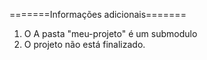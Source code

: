 =======Informações adicionais=======
1. O A pasta "meu-projeto" é um submodulo
2. O projeto não está finalizado.
